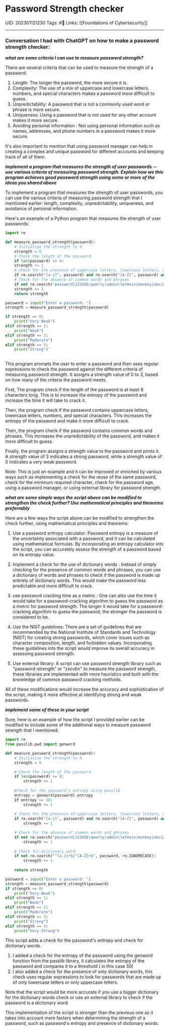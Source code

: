 # Password Strength checker
UID: 202301121230
Tags: #🌱 
Links: [[Foundations of Cybersecurity]]

-----
### Conversation I had with ChatGPT on how to make a password strength checker:

***what are some criteria I can use to measure password strength?***

There are several criteria that can be used to measure the strength of a password:

1.  Length: The longer the password, the more secure it is.
2.  Complexity: The use of a mix of uppercase and lowercase letters, numbers, and special characters makes a password more difficult to guess.
3.  Unpredictability: A password that is not a commonly used word or phrase is more secure.
4.  Uniqueness: Using a password that is not used for any other account makes it more secure.
5.  Avoiding personal information : Not using personal information such as names, addresses, and phone numbers in a password makes it more secure.

It's also important to mention that using password manager can help in creating a complex and unique password for different accounts and keeping track of all of them.

***implement a program that measures the strength of user passwords -- use various criteria of measuring password strength. Explain how we this program achieves good password strength using some or more of the ideas you shared above***

To implement a program that measures the strength of user passwords, you can use the various criteria of measuring password strength that I mentioned earlier: length, complexity, unpredictability, uniqueness, and avoidance of personal information.

Here's an example of a Python program that measures the strength of user passwords:

```python
import re  

def measure_password_strength(password):     
	# Initialize the strength to 0     
	strength = 0      
	# Check the length of the password     
	if len(password) >= 8:         
	strength += 1      
	# Check for the presence of uppercase letters, lowercase letters, numbers, and special characters     
	if re.search("[a-z]", password) and re.search("[A-Z]", password) and re.search("[0-9]", password) and re.search("[@$!%*#?&]", password):         strength += 1      
	# Check for the absence of common words and phrases     
	if not re.search("password|123456|qwerty|admin|letmein|monkey|abc123|hello|welcome", password, re.IGNORECASE):         
	strength += 1      
	return strength  

password = input("Enter a password: ") 
strength = measure_password_strength(password) 

if strength == 0:     
	print("Very Weak") 
elif strength == 1:     
	print("Weak") 
elif strength == 2:     
	print("Moderate") 
elif strength == 3:     
	print("Strong")`
	
```

This program prompts the user to enter a password and then uses regular expressions to check the password against the different criteria of measuring password strength. It assigns a strength value of 0 to 3, based on how many of the criteria the password meets.

First, The program check if the length of the password is at least 8 characters long. This is to increase the entropy of the password and increase the time it will take to crack it.

Then, the program check if the password contains uppercase letters, lowercase letters, numbers, and special characters. This increases the entropy of the password and make it more difficult to crack.

Then, the program check if the password contains common words and phrases. This increases the unpredictability of the password, and makes it more difficult to guess.

Finally, the program assigns a strength value to the password and prints it. A strength value of 3 indicates a strong password, while a strength value of 0 indicates a very weak password.

Note: This is just an example and it can be improved or enriched by various ways such as implementing a check for the reuse of the same password, check for the minimum required character, check for the password age, using a password manager, or using external library for password strength.

***what are some simple ways the script above can be modified to strengthen the check further? Use mathematical principles and theorems preferrably***

Here are a few ways the script above can be modified to strengthen the check further, using mathematical principles and theorems:

1.  Use a password entropy calculator: Password entropy is a measure of the uncertainty associated with a password, and it can be calculated using mathematical formulas. By incorporating an entropy calculator into the script, you can accurately assess the strength of a password based on its entropy value.
    
2.  Implement a check for the use of dictionary words : Instead of simply checking for the presence of common words and phrases, you can use a dictionary of words and phrases to check if the password is made up entirely of dictionary words. This would make the password less predictable and more difficult to crack.
    
3.  use password cracking time as a metric : One can also use the time it would take for a password-cracking algorithm to guess the password as a metric for password strength. The longer it would take for a password-cracking algorithm to guess the password, the stronger the password is considered to be.
    
4.  Use the NIST guidelines: There are a set of guidelines that are recommended by the National Institute of Standards and Technology (NIST) for creating strong passwords, which cover issues such as character composition, length, and forbidden values. Incorporating these guidelines into the script would improve its overall accuracy in assessing password strength.
    
5.  Use external library: A script can use password strength library such as "password-strength" or "zxcvbn" to measure the password strength, these libraries are implemented with more heuristics and built with the knowledge of common password cracking methods.
    

All of these modifications would increase the accuracy and sophistication of the script, making it more effective at identifying strong and weak passwords.

***implement some of these in your script***

Sure, here is an example of how the script I provided earlier can be modified to include some of the additional ways to measure password strength that I mentioned:

```python
import re
from passlib.pwd import genword

def measure_password_strength(password):
    # Initialize the strength to 0
    strength = 0

    # Check the length of the password
    if len(password) >= 8:
        strength += 1
    
    #Check for the password's entropy using passlib
    entropy = genword(password).entropy
    if entropy >= 50:
        strength += 1
    
    # Check for the presence of uppercase letters, lowercase letters, numbers, and special characters
    if re.search("[a-z]", password) and re.search("[A-Z]", password) and re.search("[0-9]", password) and re.search("[@$!%*#?&]", password):
        strength += 1

    # Check for the absence of common words and phrases
    if not re.search("password|123456|qwerty|admin|letmein|monkey|abc123|hello|welcome", password, re.IGNORECASE):
        strength += 1
    
    # Check for dictionary word
    if not re.search("^[a-z]+$|^[A-Z]+$", password, re.IGNORECASE):
        strength += 1
    
    return strength

password = input("Enter a password: ")
strength = measure_password_strength(password)
if strength == 0:
    print("Very Weak")
elif strength == 1:
    print("Weak")
elif strength == 2:
    print("Moderate")
elif strength == 3:
    print("Strong")
elif strength == 4:
    print("Very Strong")
```

This script adds a check for the password's entropy and check for dictionary words.

1.  I added a check for the entropy of the password using the genword function from the passlib library, it calculates the entropy of the password and compares it to a threshold ( in this case 50)
2.  I also added a check for the presence of only dictionary words, this check uses regular expressions to look for passwords that are made up of only lowercase letters or only uppercase letters.

Note that the script would be more accurate if you use a bigger dictionary for the dictionary words check or use an external library to check if the password is a dictionary word.

This implementation of the script is stronger than the previous one as it takes into account more factors when determining the strength of a password, such as password's entropy and presence of dictionary words.
